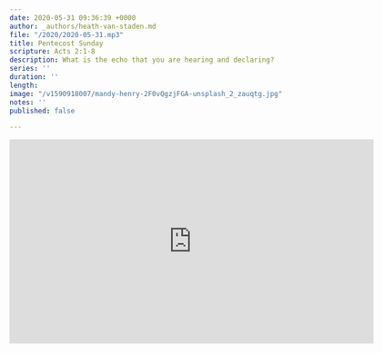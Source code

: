 ```yaml
---
date: 2020-05-31 09:36:39 +0000
author: _authors/heath-van-staden.md
file: "/2020/2020-05-31.mp3"
title: Pentecost Sunday
scripture: Acts 2:1-8
description: What is the echo that you are hearing and declaring?
series: ''
duration: ''
length: 
image: "/v1590918007/mandy-henry-2F0vQgzjFGA-unsplash_2_zauqtg.jpg"
notes: ''
published: false

---
```

<iframe src="https://player.vimeo.com/video/424485894" width="640" height="360" frameborder="0" allow="autoplay; fullscreen" allowfullscreen></iframe>